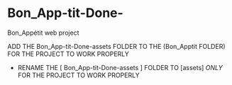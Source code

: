 # Bon_App-tit-Done-
Bon_Appétit web project

ADD THE Bon_App-tit-Done-assets FOLDER TO THE (Bon_Apptit FOLDER)  FOR THE PROJECT TO WORK PROPERLY
+ RENAME THE [ Bon_App-tit-Done-assets ] FOLDER TO [assets] *ONLY* FOR THE PROJECT TO WORK PROPERLY
